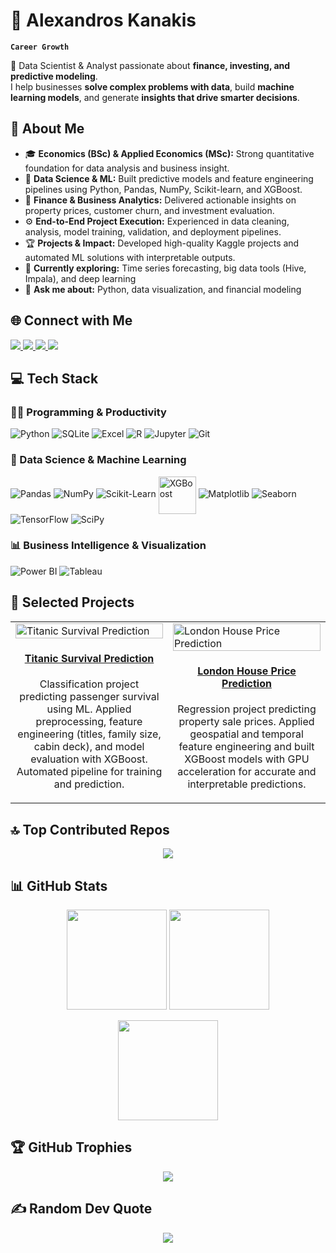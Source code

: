# 🐂 Alexandros Kanakis

**`Career Growth`**  

🚀 Data Scientist & Analyst passionate about **finance, investing, and predictive modeling**.  
I help businesses **solve complex problems with data**, build **machine learning models**, and generate **insights that drive smarter decisions**.

## 💫 About Me
- 🎓 **Economics (BSc) & Applied Economics (MSc):** Strong quantitative foundation for data analysis and business insight.  
- 🧠 **Data Science & ML:** Built predictive models and feature engineering pipelines using Python, Pandas, NumPy, Scikit-learn, and XGBoost.  
- 💼 **Finance & Business Analytics:** Delivered actionable insights on property prices, customer churn, and investment evaluation.  
- ⚙️ **End-to-End Project Execution:** Experienced in data cleaning, analysis, model training, validation, and deployment pipelines.  
- 🏆 **Projects & Impact:** Developed high-quality Kaggle projects and automated ML solutions with interpretable outputs.  
- 🌱 **Currently exploring:** Time series forecasting, big data tools (Hive, Impala), and deep learning  
- 💬 **Ask me about:** Python, data visualization, and financial modeling  

## 🌐 Connect with Me
<a href="https://www.linkedin.com/in/alexandros-kanakis/" target="_blank">
  <img src="https://go-skill-icons.vercel.app/api/icons?i=linkedin" />
</a>
<a href="https://github.com/Akanakis1" target="_blank">
  <img src="https://go-skill-icons.vercel.app/api/icons?i=github"/>
</a>
<a href="https://www.kaggle.com/alexandroskanakis" target="_blank">
  <img src="https://go-skill-icons.vercel.app/api/icons?i=kaggle"/>
</a>
<a href="mailto:alexandroskanakis@gmail.com" target="_blank">
  <img src="https://go-skill-icons.vercel.app/api/icons?i=gmail"/>
</a>

## 💻 Tech Stack

### 🧑‍💻 Programming & Productivity
![Python](https://go-skill-icons.vercel.app/api/icons?i=python)
![SQLite](https://go-skill-icons.vercel.app/api/icons?i=sqlite)
![Excel](https://go-skill-icons.vercel.app/api/icons?i=excel)
![R](https://go-skill-icons.vercel.app/api/icons?i=r)
![Jupyter](https://go-skill-icons.vercel.app/api/icons?i=jupyter)
![Git](https://go-skill-icons.vercel.app/api/icons?i=git)

### 🤖 Data Science & Machine Learning
![Pandas](https://go-skill-icons.vercel.app/api/icons?i=pandas)
![NumPy](https://go-skill-icons.vercel.app/api/icons?i=numpy)
![Scikit-Learn](https://go-skill-icons.vercel.app/api/icons?i=scikitlearn)
<img src="https://upload.wikimedia.org/wikipedia/commons/5/58/XGBoost_logo.svg" alt="XGBoost" width="60" height="60" style="vertical-align:middle;">
![Matplotlib](https://go-skill-icons.vercel.app/api/icons?i=matplotlib)
![Seaborn](https://go-skill-icons.vercel.app/api/icons?i=seaborn)
![TensorFlow](https://go-skill-icons.vercel.app/api/icons?i=tensorflow)
![SciPy](https://go-skill-icons.vercel.app/api/icons?i=scipy)

### 📊 Business Intelligence & Visualization
![Power BI](https://go-skill-icons.vercel.app/api/icons?i=pbi)
![Tableau](https://go-skill-icons.vercel.app/api/icons?i=tableau)

## 📂 Selected Projects  

<table>
<tr>
<td width="50%">
  <a href="https://github.com/Akanakis1/Titanic_Machine_Learning_from_Disaster">
    <img src="PROJECT_IMAGE_1" alt="Titanic Survival Prediction" width="100%">
    <h4 align="center">Titanic Survival Prediction</h4>
  </a>
  <p align="center">
    Classification project predicting passenger survival using ML. Applied preprocessing, feature engineering (titles, family size, cabin deck), and model evaluation with XGBoost. Automated pipeline for training and prediction.
  </p>
</td>
<td width="50%">
  <a href="https://github.com/Akanakis1/London_House_Price_Prediction">
    <img src="PROJECT_IMAGE_2" alt="London House Price Prediction" width="100%">
    <h4 align="center">London House Price Prediction</h4>
  </a>
  <p align="center">
    Regression project predicting property sale prices. Applied geospatial and temporal feature engineering and built XGBoost models with GPU acceleration for accurate and interpretable predictions.
  </p>
</td>
</tr>
</table>

## 🔝 Top Contributed Repos  
<p align="center">
  <img src="https://github-contributor-stats.vercel.app/api?username=Akanakis1&limit=5&theme=dark&combine_all_yearly_contributions=true" />
</p>

## 📊 GitHub Stats  
<p align="center">
  <img src="https://github-readme-stats.vercel.app/api?username=Akanakis1&theme=dark&hide_border=true&include_all_commits=true&count_private=true" height="160"/>
  <img src="https://nirzak-streak-stats.vercel.app/?user=Akanakis1&theme=dark&hide_border=true" height="160"/>
</p>

<p align="center">
  <img src="https://github-readme-stats.vercel.app/api/top-langs/?username=Akanakis1&theme=dark&hide_border=true&layout=compact" height="160"/>
</p>

## 🏆 GitHub Trophies  
<p align="center">
  <img src="https://github-profile-trophy.vercel.app/?username=Akanakis1&theme=darkhub&no-frame=true&no-bg=true&margin-w=4" />
</p>

## ✍️ Random Dev Quote  
<p align="center">
  <img src="https://quotes-github-readme.vercel.app/api?type=horizontal&theme=radical" />
</p>
